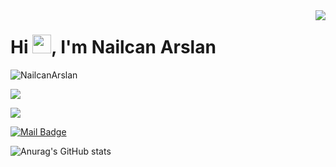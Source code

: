 
<img align='right' src="https://https://github-readme-stats.vercel.app/api?username=NailcanArslan&theme=github_dark&show_icons=true">
<h1 align="left">Hi <img src = "https://raw.githubusercontent.com/MartinHeinz/MartinHeinz/master/wave.gif" width = 30px>, I'm Nailcan Arslan</h1> 
<p align="left"> <img src="https://komarev.com/ghpvc/?username=NailcanArslan" alt="NailcanArslan" /> </p>

[![](https://img.shields.io/github/followers/NailcanArslan?style=social)](https://www.github.com/NailcanArslan)

[![](https://img.shields.io/badge/linkedin-%230077B5.svg?&style=for-the-badge&logo=linkedin&logoColor=white)](https://www.linkedin.com/in/nailcanarslan/)

[![Mail Badge](https://img.shields.io/badge/n.arslan98@gmail.com-c14438?style=for-the-badge&logo=Gmail&logoColor=white&link=mailto:n.arslan98@gmail.com)](mailto:n.arslan98@gmail.com)

![Anurag's GitHub stats](https://github-readme-stats.vercel.app/api?username=NailcanArslan&theme=github_dark&show_icons=true)


